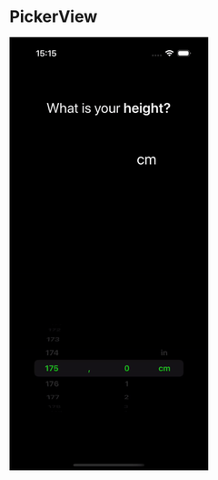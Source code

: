 # PickerView

<img src="https://github.com/gloomikon/PickerView/blob/main/media/demo.gif?raw=true" width="350" />
